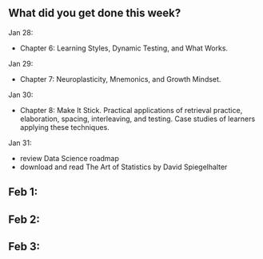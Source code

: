 **What did you get done this week?**
-

Jan 28:
- Chapter 6: Learning Styles, Dynamic Testing, and What Works.

Jan 29:
- Chapter 7: Neuroplasticity, Mnemonics, and Growth Mindset.

Jan 30: 
- Chapter 8: Make It Stick. Practical applications of retrieval practice, elaboration, spacing, interleaving, and testing. Case studies of learners applying these techniques.

Jan 31:
- review Data Science roadmap
- download and read The Art of Statistics by David Spiegelhalter

Feb 1:
- 

Feb 2:
- 

Feb 3:
- 
